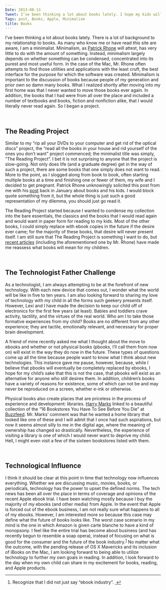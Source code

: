 ```yaml
---
Date: 2013-08-13
Tweet: I’ve been thinking a lot about books lately. I hope my kids will appreciate physical books, too.
Tags: post, Books, Apple, Minimalism
title: Books
---
```


I’ve been thinking a lot about books lately. There is a lot of background to my relationship to books. As many who know me or have read this site are aware, I am a minimalist. Minimalism, as <a href="http://minimalmac.com" title="Minimal Mac">Patrick Rhone</a> will attest, has very little to do with the amount of something. Instead, minimalism largely depends on whether something can be condensed, concentrated into its purest and most useful form. In the case of the Mac, Mr. Rhone often attempts to find those utilities and applications with the least cruft, the best interface for the purpose for which the software was created. Minimalism is important to the discussion of books because people of my generation and prior own so damn many books. What I realized shortly after moving into my first home was that I never wanted to move those books ever again. In addition, the books that I had were from all over the place and included a number of textbooks and books, fiction and nonfiction alike, that I would literally never read again. So I began a project.

<br/>

<h2 id="thereadingproject">The Reading Project</h2>

Similar to my “rip all your DVDs to your computer and get rid of the optical discs” project, the “read all the books in your house and rid yourself of the ones you don’t want” project commenced; the minimalist title was simply, “The Reading Project”. I bet it is not surprising to anyone that the project is slow-going. Not only does life (and a graduate degree) get in the way of such a project, there are some books that one simply does not want to read. More to the point, as I slogged along from book to book, often starting multiple books at a time and finishing one or fewer of them, my wife and I decided to get pregnant. Patrick Rhone unknowingly solicited this post from me with his <a href="http://patrickrhone.com/2013/01/20/a-time-for-books/" title="A Time For Books - Patrick Rhone">post</a> back in January about books and his kids. I would block quote something from it, but the whole thing is just such a good representation of my dilemma, you should just go read it.

The Reading Project started because I wanted to condense my collection into the bare essentials, the classics and the books that I would read again and would want in paper form for reading to my kids. Most of the other books, I could simply replace with ebook copies in the future if the desire ever came; for the majority of these books, that desire will never present itself. I am still sure that The Reading Project is something I want to do, but <a href="http://news.yahoo.com/group-apps-not-effective-tool-teaching-babies-210546423.html" title="Apps not effective tool for teaching babies - Yahoo! News">recent articles</a> (including the aforementioned one by Mr. Rhone) have made me reassess what books will mean for my children.

<br/>

<h2 id="thetechnologistfatherchallenge">The Technologist Father Challenge</h2>

As a technologist, I am always attempting to be at the forefront of new technology. With each new device that comes out, I wonder what the world will be like in five to ten years. I am also looking forward to sharing my love of technology with my child in all the forms such geekery presents itself. However, Lexi and I have made the decision to keep our child off of electronics for the first few years (at least). Babies and toddlers crave activity, tactility, and the virtues of the real world. Who am I to take those formative experiences from my child? Books are no different from any other experience; they are tactile, emotionally relevant, and necessary for proper brain development.

A friend of mine recently asked me what I thought about the move to ebooks and whether or not physical books (pbooks, I’ll call them from now on) will exist in the way they do now in the future. These types of questions come up all the time because people want to know what I think about new technologies. This instance gave me pause, however, because, while I believe that pbooks will eventually be completely replaced by ebooks, I hope for my child’s sake that this is not the case, that pbooks will exist as an alternative for anyone who still desires them. In addition, children’s books have a variety of reasons for existence, some of which can not be and may never be reproduced on a screen, whether e-ink or otherwise.

Physical books also create places that are priceless in the process of experience and development: libraries. <a href="http://curiousrat.com/16-bookstores-to-see-before-you-die" title="16 Bookstores to See Before You Die - Curious Rat">Harry Marks</a> linked to a beautiful collection of the “16 Bookstores You Have To See Before You Die” at <a href="http://www.buzzfeed.com/harpercollins/16-bookstores-you-have-to-see-before-you-die-9npd" title="Buzzfeed">Buzzfeed</a>. Mr. Marks’ comment was that he wanted a home library that looked like one of these and I will admit that I once had such aspirations, but now it seems almost silly to me in the digital age, where the meaning of ownership has changed so drastically. Nevertheless, the experience of visiting a library is one of which I would never want to deprive my child. Hell, I might even visit a few of the sixteen bookstores listed with them.

<br/>

<h2 id="technologicalinfluence">Technological Influence</h2>

I think it should be clear at this point in time that technology now influences everything. Whether we are discussing music, movies, books, or periodicals, technology has the power to upset the defined norms. The tech news has been all over the place in terms of coverage and opinions of the recent Apple ebook trial. I have been watching mostly because I buy the majority of my ebooks (and other media) from Apple. In the event that Apple is forced out of the ebook business, I am not really sure what happens to all of my ebooks. However, I am interested more so because this case may define what the future of books looks like. The worst case scenario in my mind is the one in which Amazon is given carte blanche to have a kind of monopsony. I feel like the entire trial has become about business (and has recently begun to resemble a soap opera), instead of focusing on what is good for the consumer and the future of the book industry.<sup><a href="#fn:1" id="fnref:1" title="see footnote" class="footnote">1</a></sup>  No matter what the outcome, with the pending release of OS X Mavericks and its inclusion of iBooks on the Mac, I am looking forward to being able to utilize technology to further my own goals in reading. In addition, I look forward to the day when my own child can share in my excitement for books, reading, and Apple products. 

<div class="footnotes">
<hr>
<ol><li id="fn:1">
Recognize that I did not just say “ebook industry”. <a href="#fnref:1" title="return to article" class="reversefootnote"> ↩</a>
</li>

</ol></div>